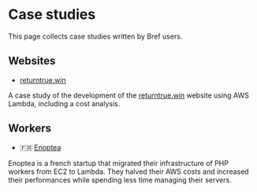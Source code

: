 # Case studies

This page collects case studies written by Bref users.

## Websites

- [returntrue.win](https://mnapoli.fr/serverless-case-study-returntrue/)

A case study of the development of the [returntrue.win](https://returntrue.win/) website using AWS Lambda, including a cost analysis.

## Workers

- 🇫🇷 [Enoptea](https://www.enoptea.fr/serverless-et-php/)

Enoptea is a french startup that migrated their infrastructure of PHP workers from EC2 to Lambda. They halved their AWS costs and increased their performances while spending less time managing their servers.
